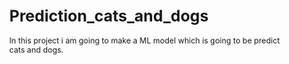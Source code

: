 # Prediction_cats_and_dogs
In this project i am going to make a ML model which is going to be predict cats and dogs. 
